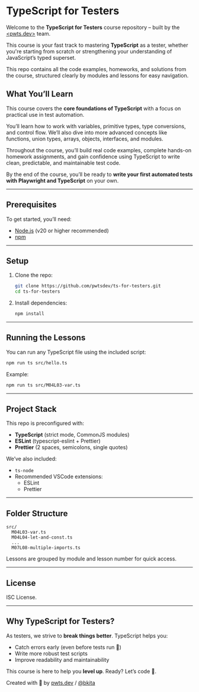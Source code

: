 # TypeScript for Testers

Welcome to the **TypeScript for Testers** course repository – built by the [<pwts.dev>](https://pwts.dev/) team.

This course is your fast track to mastering **TypeScript** as a tester, whether you're starting from scratch or strengthening your understanding of JavaScript’s typed superset.

This repo contains all the code examples, homeworks, and solutions from the course, structured clearly by modules and lessons for easy navigation.

## What You’ll Learn

This course covers the **core foundations of TypeScript** with a focus on practical use in test automation.

You’ll learn how to work with variables, primitive types, type conversions, and control flow. We’ll also dive into more advanced concepts like functions, union types, arrays, objects, interfaces, and modules.

Throughout the course, you’ll build real code examples, complete hands-on homework assignments, and gain confidence using TypeScript to write clean, predictable, and maintainable test code.

By the end of the course, you’ll be ready to **write your first automated tests with Playwright and TypeScript** on your own.

---

## Prerequisites

To get started, you’ll need:

- [Node.js](https://nodejs.org) (v20 or higher recommended)
- [npm](https://www.npmjs.com/)

---

## Setup

1. Clone the repo:

   ```bash
   git clone https://github.com/pwtsdev/ts-for-testers.git
   cd ts-for-testers
   ```

2. Install dependencies:

   ```bash
   npm install
   ```

---

## Running the Lessons

You can run any TypeScript file using the included script:

```bash
npm run ts src/hello.ts
```

Example:

```bash
npm run ts src/M04L03-var.ts
```

---

## Project Stack

This repo is preconfigured with:

- **TypeScript** (strict mode, CommonJS modules)
- **ESLint** (typescript-eslint + Prettier)
- **Prettier** (2 spaces, semicolons, single quotes)

We’ve also included:

- `ts-node`
- Recommended VSCode extensions:
  - ESLint
  - Prettier

---

## Folder Structure

```
src/
  M04L03-var.ts
  M04L04-let-and-const.ts
  ...
  M07L08-multiple-imports.ts
```

Lessons are grouped by module and lesson number for quick access.

---

## License

ISC License.

---

## Why TypeScript for Testers?

As testers, we strive to **break things better**. TypeScript helps you:

- Catch errors early (even before tests run 🚀)
- Write more robust test scripts
- Improve readability and maintainability

This course is here to help you **level up**. Ready? Let’s code 🎯.

Created with 💙 by [pwts.dev](https://pwts.dev) / [@bkita](https://github.com/bkita)
